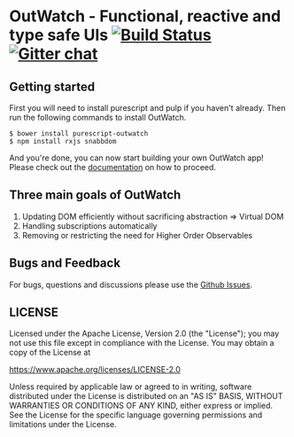 # OutWatch - Functional, reactive and type safe UIs [![Build Status](https://travis-ci.org/OutWatch/purescript-outwatch.svg?branch=master)](https://travis-ci.org/OutWatch/purescript-outwatch) [![Gitter chat](https://badges.gitter.im/gitterHQ/gitter.png)](https://gitter.im/OutWatch/Lobby)

## Getting started

First you will need to install purescript and pulp if you haven't already.
Then run the following commands to install OutWatch.

    $ bower install purescript-outwatch
    $ npm install rxjs snabbdom

And you're done, you can now start building your own OutWatch app!
Please check out the [documentation](https://outwatch.github.io/) on how to proceed.


## Three main goals of OutWatch

1. Updating DOM efficiently without sacrificing abstraction => Virtual DOM
2. Handling subscriptions automatically
3. Removing or restricting the need for Higher Order Observables



## Bugs and Feedback

For bugs, questions and discussions please use the [Github Issues](https://github.com/OutWatch/purescript-outwatch/issues).

## LICENSE

Licensed under the Apache License, Version 2.0 (the "License");
you may not use this file except in compliance with the License.
You may obtain a copy of the License at

<https://www.apache.org/licenses/LICENSE-2.0>

Unless required by applicable law or agreed to in writing, software
distributed under the License is distributed on an "AS IS" BASIS,
WITHOUT WARRANTIES OR CONDITIONS OF ANY KIND, either express or implied.
See the License for the specific language governing permissions and
limitations under the License.
